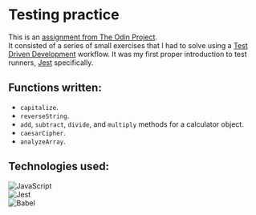 # Testing practice

This is an [assignment from The Odin Project](https://www.theodinproject.com/lessons/node-path-javascript-testing-practice#assignment).<br>
It consisted of a series of small exercises that I had to solve using a [Test Driven Development](https://en.wikipedia.org/wiki/Test-driven_development) workflow. It was my first proper introduction to test runners, [Jest](https://jestjs.io/) specifically.<br>

## Functions written:
 - `capitalize`.
 - `reverseString`.
 - `add`, `subtract`, `divide`, and `multiply` methods for a calculator object.
 - `caesarCipher`.
 - `analyzeArray`.

## Technologies used:
![JavaScript](https://img.shields.io/badge/javascript-%23323330.svg?style=for-the-badge&logo=javascript&logoColor=%23F7DF1E)<br>
![Jest](https://img.shields.io/badge/-jest-%23C21325?style=for-the-badge&logo=jest&logoColor=white)<br>
![Babel](https://img.shields.io/badge/Babel-F9DC3e?style=for-the-badge&logo=babel&logoColor=black)<br>
